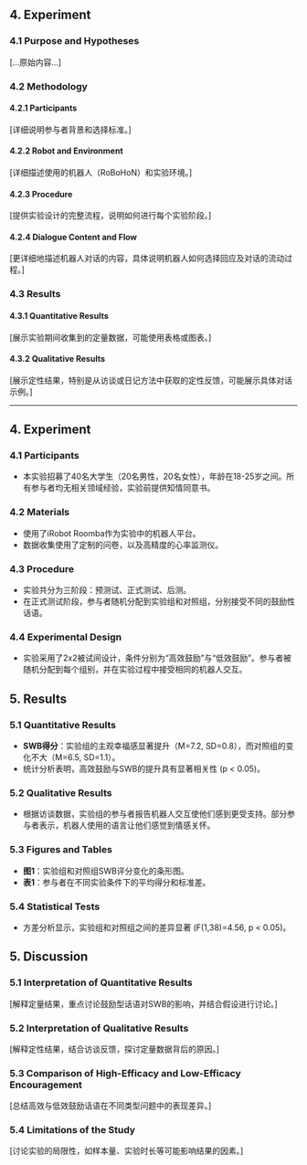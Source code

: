 ## 4. Experiment

### 4.1 Purpose and Hypotheses
[...原始内容...]

### 4.2 Methodology

#### 4.2.1 Participants
[详细说明参与者背景和选择标准。]

#### 4.2.2 Robot and Environment
[详细描述使用的机器人（RoBoHoN）和实验环境。]

#### 4.2.3 Procedure
[提供实验设计的完整流程，说明如何进行每个实验阶段。]

#### 4.2.4 Dialogue Content and Flow
[更详细地描述机器人对话的内容，具体说明机器人如何选择回应及对话的流动过程。]

### 4.3 Results

#### 4.3.1 Quantitative Results
[展示实验期间收集到的定量数据，可能使用表格或图表。]

#### 4.3.2 Qualitative Results
[展示定性结果，特别是从访谈或日记方法中获取的定性反馈，可能展示具体对话示例。]

---

## 4. Experiment

### 4.1 Participants
- 本实验招募了40名大学生（20名男性，20名女性），年龄在18-25岁之间。所有参与者均无相关领域经验，实验前提供知情同意书。

### 4.2 Materials
- 使用了iRobot Roomba作为实验中的机器人平台。
- 数据收集使用了定制的问卷，以及高精度的心率监测仪。

### 4.3 Procedure
- 实验共分为三阶段：预测试、正式测试、后测。
- 在正式测试阶段，参与者随机分配到实验组和对照组，分别接受不同的鼓励性话语。

### 4.4 Experimental Design
- 实验采用了2x2被试间设计，条件分别为“高效鼓励”与“低效鼓励”。参与者被随机分配到每个组别，并在实验过程中接受相同的机器人交互。

## 5. Results

### 5.1 Quantitative Results
- **SWB得分**：实验组的主观幸福感显著提升（M=7.2, SD=0.8），而对照组的变化不大（M=6.5, SD=1.1）。
- 统计分析表明，高效鼓励与SWB的提升具有显著相关性 (p < 0.05)。

### 5.2 Qualitative Results
- 根据访谈数据，实验组的参与者报告机器人交互使他们感到更受支持。部分参与者表示，机器人使用的语言让他们感觉到情感关怀。

### 5.3 Figures and Tables
- **图1**：实验组和对照组SWB评分变化的条形图。
- **表1**：参与者在不同实验条件下的平均得分和标准差。

### 5.4 Statistical Tests
- 方差分析显示，实验组和对照组之间的差异显著 (F(1,38)=4.56, p < 0.05)。



## 5. Discussion

### 5.1 Interpretation of Quantitative Results
[解释定量结果，重点讨论鼓励型话语对SWB的影响，并结合假设进行讨论。]

### 5.2 Interpretation of Qualitative Results
[解释定性结果，结合访谈反馈，探讨定量数据背后的原因。]

### 5.3 Comparison of High-Efficacy and Low-Efficacy Encouragement
[总结高效与低效鼓励话语在不同类型问题中的表现差异。]

### 5.4 Limitations of the Study
[讨论实验的局限性，如样本量、实验时长等可能影响结果的因素。]

